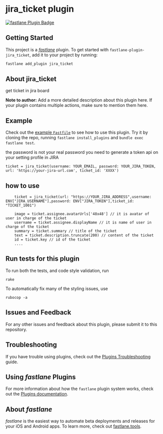 # jira_ticket plugin

[![fastlane Plugin Badge](https://rawcdn.githack.com/fastlane/fastlane/master/fastlane/assets/plugin-badge.svg)](https://rubygems.org/gems/fastlane-plugin-jira_ticket)

## Getting Started

This project is a [_fastlane_](https://github.com/fastlane/fastlane) plugin. To get started with `fastlane-plugin-jira_ticket`, add it to your project by running:

```bash
fastlane add_plugin jira_ticket
```

## About jira_ticket

get ticket in jira board

**Note to author:** Add a more detailed description about this plugin here. If your plugin contains multiple actions, make sure to mention them here.

## Example

Check out the [example `Fastfile`](fastlane/Fastfile) to see how to use this plugin. Try it by cloning the repo, running `fastlane install_plugins` and `bundle exec fastlane test`.

the password is not your real password you need to generate a token api on your setting profile in JIRA

```
ticket = jira_ticket(username: YOUR_EMAIL, password: YOUR_JIRA_TOKEN, url: 'https://your-jira-url.com', ticket_id: 'XXXX')
```

## how to use
```
    ticket = jira_ticket(url: "https://YOUR_JIRA_ADDRESS",username: ENV["JIRA_USERNAME"],password: ENV["JIRA_TOKEN"],ticket_id: "TICKET_1001")
    
    image = ticket.assignee.avatarUrls['48x48'] // it is avatar of user in charge of the ticket
    username = ticket.assignee.displayName // it is name of user in charge of the ticket
    summary = ticket.summary // title of the ticket
    text = ticket.description.truncate(200) // content of the ticket
    id = ticket.key // id of the ticket
    ....

```

## Run tests for this plugin

To run both the tests, and code style validation, run

```
rake
```

To automatically fix many of the styling issues, use
```
rubocop -a
```

## Issues and Feedback

For any other issues and feedback about this plugin, please submit it to this repository.

## Troubleshooting

If you have trouble using plugins, check out the [Plugins Troubleshooting](https://docs.fastlane.tools/plugins/plugins-troubleshooting/) guide.

## Using _fastlane_ Plugins

For more information about how the `fastlane` plugin system works, check out the [Plugins documentation](https://docs.fastlane.tools/plugins/create-plugin/).

## About _fastlane_

_fastlane_ is the easiest way to automate beta deployments and releases for your iOS and Android apps. To learn more, check out [fastlane.tools](https://fastlane.tools).
